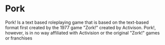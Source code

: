# Pork
Pork! Is a text based roleplaying game that is based on the text-based format first created by the 1977 game "Zork!" created by Activison. Pork!, however, is in no way affiliated with Activision or the original "Zork!" games or franchises
